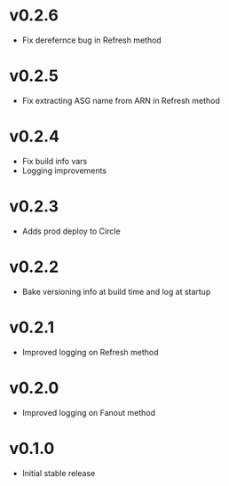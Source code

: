 v0.2.6
======
* Fix derefernce bug in Refresh method

v0.2.5
======
* Fix extracting ASG name from ARN in Refresh method

v0.2.4
======
* Fix build info vars
* Logging improvements

v0.2.3
======
* Adds prod deploy to Circle

v0.2.2
======
* Bake versioning info at build time and log at startup

v0.2.1
======
* Improved logging on Refresh method

v0.2.0
======
* Improved logging on Fanout method

v0.1.0
======
* Initial stable release
